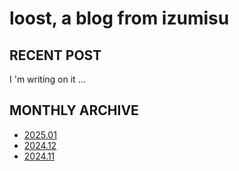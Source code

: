 # loost, a blog from izumisu

## RECENT POST

[//]: # "The word below could be commented if a new blog being posted"
I \'m writing on it \...

## MONTHLY ARCHIVE

- [2025.01](./202501.html)
- [2024.12](./202412.html)
- [2024.11](./202411.html)
